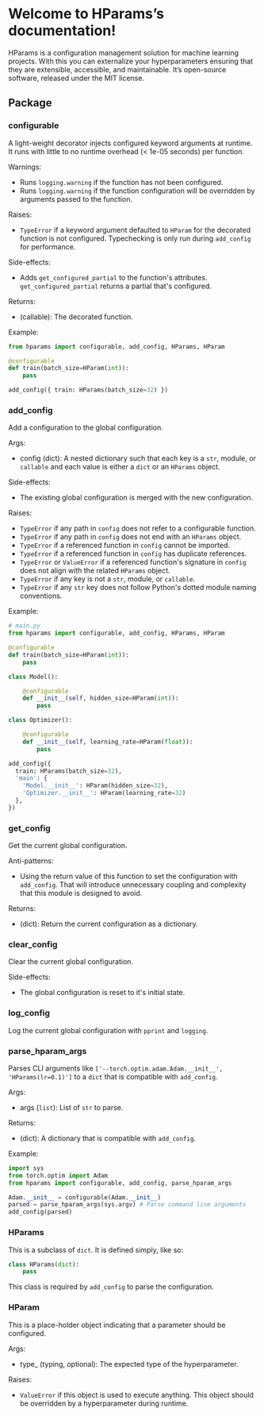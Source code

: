 # Welcome to HParams’s documentation!

HParams is a configuration management solution for machine learning projects. With this you can
externalize your hyperparameters ensuring that they are extensible, accessible, and maintainable.
It’s open-source software, released under the MIT license.

## Package

### configurable

A light-weight decorator injects configured keyword arguments at runtime. It runs with little to no
runtime overhead (< 1e-05 seconds) per function.

Warnings:

  - Runs `logging.warning` if the function has not been configured.
  - Runs `logging.warning` if the function configuration will be overridden by arguments passed to the
    function.

Raises:

  - `TypeError` if a keyword argument defaulted to `HParam` for the decorated function is not
    configured. Typechecking is only run during `add_config` for performance.

Side-effects:

  - Adds `get_configured_partial` to the function's attributes. `get_configured_partial` returns a partial
    that's configured.

Returns:

  - (callable): The decorated function.

Example:

```python
from hparams import configurable, add_config, HParams, HParam

@configurable
def train(batch_size=HParam(int)):
    pass

add_config({ train: HParams(batch_size=32) })
```

### add_config

Add a configuration to the global configuration.

Args:

  - config (dict): A nested dictionary such that each key is a `str`, module, or `callable` and
      each value is either a `dict` or an `HParams` object.

Side-effects:

  - The existing global configuration is merged with the new configuration.

Raises:

  - `TypeError` if any path in `config` does not refer to a configurable function.
  - `TypeError` if any path in `config` does not end with an `HParams` object.
  - `TypeError` if a referenced function in `config` cannot be imported.
  - `TypeError` if a referenced function in `config` has duplicate references.
  - `TypeError` or `ValueError` if a referenced function's signature in `config` does not align
      with the related `HParams` object.
  - `TypeError` if any key is not a `str`, module, or `callable`.
  - `TypeError` if any `str` key does not follow Python's dotted module naming conventions.

Example:

```python
# main.py
from hparams import configurable, add_config, HParams, HParam

@configurable
def train(batch_size=HParam(int)):
    pass

class Model():

    @configurable
    def __init__(self, hidden_size=HParam(int)):
        pass

class Optimizer():

    @configurable
    def __init__(self, learning_rate=HParam(float)):
        pass

add_config({
  train: HParams(batch_size=32),
  'main': {
    'Model.__init__': HParam(hidden_size=32),
    'Optimizer.__init__': HParam(learning_rate=32)
  },
})
```

### get_config

Get the current global configuration.

Anti-patterns:

  - Using the return value of this function to set the configuration with `add_config`.
    That will introduce unnecessary coupling and complexity that this module is designed
    to avoid.

Returns:

  - (dict): Return the current configuration as a dictionary.

### clear_config

Clear the current global configuration.

Side-effects:

  - The global configuration is reset to it's initial state.

### log_config

Log the current global configuration with `pprint` and `logging`.

### parse_hparam_args

Parses CLI arguments like `['--torch.optim.adam.Adam.__init__', 'HParams(lr=0.1)']` to a `dict`
that is compatible with `add_config`.

Args:

  - args (`list`): List of `str` to parse.

Returns:

  - (dict): A dictionary that is compatible with `add_config`.

Example:

```python
import sys
from torch.optim import Adam
from hparams import configurable, add_config, parse_hparam_args

Adam.__init__ = configurable(Adam.__init__)
parsed = parse_hparam_args(sys.argv) # Parse command line arguments
add_config(parsed)
```

### HParams

This is a subclass of `dict`. It is defined simply, like so:

```python
class HParams(dict):
    pass
```

This class is required by `add_config` to parse the configuration.

### HParam

This is a place-holder object indicating that a parameter should be configured.

Args:

  - type_ (typing, optional): The expected type of the hyperparameter.

Raises:

  - `ValueError` if this object is used to execute anything. This object should be overridden by
    a hyperparameter during runtime.

